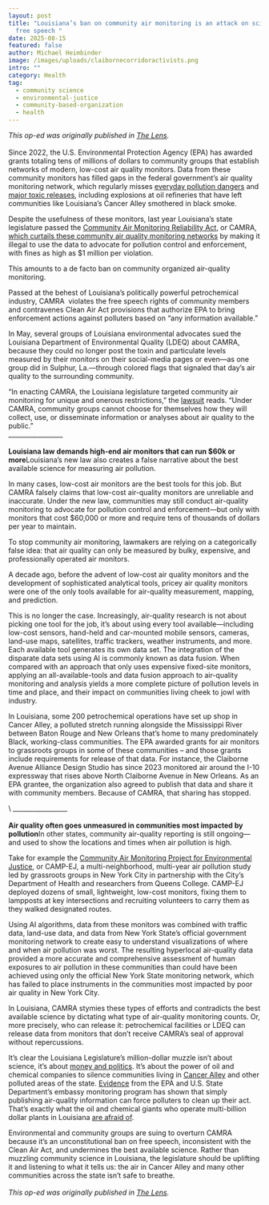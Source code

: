 ```yaml
---
layout: post
title: "Louisiana’s ban on community air monitoring is an attack on science and
  free speech "
date: 2025-08-15
featured: false
author: Michael Heimbinder
image: /images/uploads/claibornecorridoractivists.png
intro: ""
category: Health
tag:
  - community science
  - environmental-justice
  - community-based-organization
  - health
---
```

*This op-ed was originally published in [The Lens](https://thelensnola.org/2025/07/23/louisianas-ban-on-community-air-monitoring-is-an-attack-on-science-and-free-speech/).*\
\
Since 2022, the U.S. Environmental Protection Agency (EPA) has awarded grants totaling tens of millions of dollars to community groups that establish networks of modern, low-cost air quality monitors. Data from these community monitors has filled gaps in the federal government’s air quality monitoring network, which regularly misses [everyday pollution dangers](https://news.oilandgaswatch.org/post/new-study-refineries-under-reported-benzene-emissions-by-as-much-as-28-fold) and [major toxic releases](https://www.reuters.com/article/usa-pollution-airmonitors-specialreport/us-air-monitors-routinely-miss-pollution-even-refinery-explosions-idUSKBN28B4RT/), including explosions at oil refineries that have left communities like Louisiana’s Cancer Alley smothered in black smoke.

Despite the usefulness of these monitors, last year Louisiana’s state legislature passed the [Community Air Monitoring Reliability Act](https://legis.la.gov/Legis/ViewDocument.aspx?d=1379395), or CAMRA, [which curtails these community air quality monitoring networks](https://grist.org/accountability/louisiana-groups-sue-over-air-monitoring-law-camra/) by making it illegal to use the data to advocate for pollution control and enforcement, with fines as high as $1 million per violation. 

This amounts to a de facto ban on community organized air-quality monitoring.

Passed at the behest of Louisiana’s politically powerful petrochemical industry, CAMRA  violates the free speech rights of community members and contravenes Clean Air Act provisions that authorize EPA to bring enforcement actions against polluters based on “any information available.” 

In May, several groups of Louisiana environmental advocates sued the Louisiana Department of Environmental Quality (LDEQ) about CAMRA, because they could no longer post the toxin and particulate levels measured by their monitors on their social-media pages or even—as one group did in Sulphur, La.—through colored flags that signaled that day’s air quality to the surrounding community. 

“In enacting CAMRA, the Louisiana legislature targeted community air monitoring for unique and onerous restrictions,” the [lawsuit](https://environmentalintegrity.org/wp-content/uploads/2025/05/Lawsuit-over-LA-air-monitoring-5.22.25.pdf) reads. “Under CAMRA, community groups cannot choose for themselves how they will collect, use, or disseminate information or analyses about air quality to the public.” \
                                                                    \_\_\_\_\_\_\_\_\_\_\_\_\_\_\_\__\
\
**Louisiana law demands high-end air monitors that can run $60k or more**Louisiana’s new law also creates a false narrative about the best available science for measuring air pollution. 

In many cases, low-cost air monitors are the best tools for this job. But CAMRA falsely claims that low-cost air-quality monitors are unreliable and inaccurate. Under the new law, communities may still conduct air-quality monitoring to advocate for pollution control and enforcement—but only with monitors that cost $60,000 or more and require tens of thousands of dollars per year to maintain. 

To stop community air monitoring, lawmakers are relying on a categorically false idea: that air quality can only be measured by bulky, expensive, and professionally operated air monitors.

A decade ago, before the advent of low-cost air quality monitors and the development of sophisticated analytical tools, pricey air quality monitors were one of the only tools available for air-quality measurement, mapping, and prediction. 

This is no longer the case. Increasingly, air-quality research is not about picking one tool for the job, it’s about using every tool available—including low-cost sensors, hand-held and car-mounted mobile sensors, cameras, land-use maps, satellites, traffic trackers, weather instruments, and more. Each available tool generates its own data set. The integration of the disparate data sets using AI is commonly known as data fusion. When compared with an approach that only uses expensive fixed-site monitors, applying an all-available-tools and data fusion approach to air-quality monitoring and analysis yields a more complete picture of pollution levels in time and place, and their impact on communities living cheek to jowl with industry.

In Louisiana, some 200 petrochemical operations have set up shop in Cancer Alley, a polluted stretch running alongside the Mississippi River between Baton Rouge and New Orleans that’s home to many predominately Black, working-class communities. The EPA awarded grants for air monitors to grassroots groups in some of these communities – and those grants include requirements for release of that data. For instance, the Claiborne Avenue Alliance Design Studio has since 2023 monitored air around the I-10 expressway that rises above North Claiborne Avenue in New Orleans. As an EPA grantee, the organization also agreed to publish that data and share it with community members. Because of CAMRA, that sharing has stopped.

\    \_\_\_\_\_\_\_\_\_\_\_\_\_\_\_\__\
\
**Air quality often goes unmeasured in communities most impacted by pollution**In other states, community air-quality reporting is still ongoing—and used to show the locations and times when air pollution is high.

Take for example the [Community Air Monitoring Project for Environmental Justice](https://nyc-eja.org/wp-content/uploads/2021/02/CAMP-EJ-2020-Report-Final-021821-Reduced.pdf), or CAMP-EJ, a multi-neighborhood, multi-year air pollution study led by grassroots groups in New York City in partnership with the City’s Department of Health and researchers from Queens College. CAMP-EJ deployed dozens of small, lightweight, low-cost monitors, fixing them to lampposts at key intersections and recruiting volunteers to carry them as they walked designated routes. 

Using AI algorithms, data from these monitors was combined with traffic data, land-use data, and data from New York State’s official government monitoring network to create easy to understand visualizations of where and when air pollution was worst. The resulting hyperlocal air-quality data provided a more accurate and comprehensive assessment of human exposures to air pollution in these communities than could have been achieved using only the official New York State monitoring network, which has failed to place instruments in the communities most impacted by poor air quality in New York City.

In Louisiana, CAMRA stymies these types of efforts and contradicts the best available science by dictating what type of air-quality monitoring counts. Or, more precisely, who can release it: petrochemical facilities or LDEQ can release data from monitors that don’t receive CAMRA’s seal of approval without repercussions.

It’s clear the Louisiana Legislature’s million-dollar muzzle isn’t about science, it’s about [money and politics](https://thelensnola.org/2022/05/06/louisiana-legislator-pushes-bills-benefiting-the-oil-and-gas-industry-and-her-husband/). It’s about the power of oil and chemical companies to silence communities living in [Cancer Alley](https://www.hrw.org/report/2024/01/25/were-dying-here/fight-life-louisiana-fossil-fuel-sacrifice-zone) and other polluted areas of the state. [Evidence](https://www.pnas.org/doi/full/10.1073/pnas.2201092119) from the EPA and U.S. State Department’s embassy monitoring program has shown that simply publishing air-quality information can force polluters to clean up their act. That’s exactly what the oil and chemical giants who operate multi-billion dollar plants in Louisiana [are afraid of](https://lailluminator.com/2023/05/04/petrochemical-industry-in-louisiana-plans-a-defense-amid-growing-opposition/). 

Environmental and community groups are suing to overturn CAMRA because it’s an unconstitutional ban on free speech, inconsistent with the Clean Air Act, and undermines the best available science. Rather than muzzling community science in Louisiana, the legislature should be uplifting it and listening to what it tells us: the air in Cancer Alley and many other communities across the state isn’t safe to breathe.\
\
*This op-ed was originally published in [The Lens](https://thelensnola.org/2025/07/23/louisianas-ban-on-community-air-monitoring-is-an-attack-on-science-and-free-speech/).*